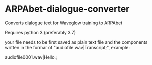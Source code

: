 # ARPAbet-dialogue-converter
Converts dialogue text for Waveglow training to ARPAbet

Requires python 3 (preferably 3.7)

your file needs to be first saved as plain text file and the components written in the formar of "audiofile.wav|Transcript;",  example:

audiofile0001.wav|Hello.;
